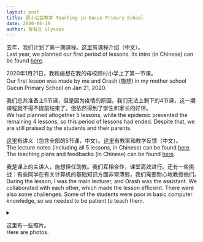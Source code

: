 ```yaml
---
layout: post
title: 顾小公益教学 Teaching in Gucun Primary School 
date: 2020-06-19
author: 詹有丘 Ulysses
---
```


去年，我们计划了第一期课程。[这里][intro]有课程介绍（中文）。<br/>
Last year, we planned our first period of lessons.
Its intro (in Chinese) can be found [here][intro].

2020年1月21日，我和施想在我的母校顾村小学上了第一节课。<br/>
Our first lesson was made by me and Orash (施想)
in my mother school Gucun Primary School on Jan 21, 2020.

我们总共准备上5节课，但是因为疫情的原因，我们无法上剩下的4节课，这一期课程就不得不提前结束了。但依然得到了学生和家长的好评。<br/>
We had planned altogether 5 lessons,
while the epidemic prevented the remaining 4 lessons,
so this period of lessons had ended.
Despite that, we are still praised by the students and their parents.

[这里][lecture_notes]有讲义（包含全部的5节课，中文）。[这里][plan_feedbacks]有教案和教学反馈（中文）。<br/>
The lecture notes (including all 5 lessons, in Chinese)
can be found [here][lecture_notes].
The teaching plans and feedbacks (in Chinese) can be found [here][plan_feedbacks].

我是课上的主讲人，施想担任助教。我们互相合作，课堂高效进行。还有一些挑战：有些同学在有关计算机的基础知识方面非常薄弱，我们需要耐心地教授他们。<br/>
During the lesson, I was the main lecturer, and Orash was the assistant.
We collaborated with each other, which made the lesson efficient.
There were also some challenges. Some of the students were poor in basic computer knowledge,
so we needed to be patient to teach them.

<details>
<summary>
<p>这里有一些照片。<br/>
Here are photos.</p>
</summary>
<p>
{% for i in (1..4) %}
<img src="https://cdn.jsdelivr.net/gh/littleturings/first_gucun/photos/00{{ i }}.jpg" alt="00{{ i }}">
{% endfor %}
</p>
</details>

[intro]: https://cdn.jsdelivr.net/gh/littleturings/first_gucun/intro/20191212%E7%AC%AC%E4%B8%80%E6%9C%9F%E9%A1%BE%E6%9D%91%E4%B8%AD%E5%BF%83%E5%B0%8F%E5%AD%A6.pdf
[lecture_notes]: https://cdn.jsdelivr.net/gh/littleturings/first_gucun/lecture_notes/%E7%AC%AC%E4%B8%80%E6%9C%9F%E8%AE%B2%E4%B9%89.pdf
[plan_feedbacks]: https://cdn.jsdelivr.net/gh/littleturings/first_gucun/plans/%E7%AC%AC%E4%B8%80%E6%9C%9F%E6%95%99%E6%A1%88.ods
